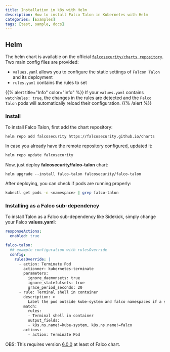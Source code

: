 ```yaml
---
title: Installation in k8s with Helm
description: How to install Falco Talon in Kubernetes with Helm
categories: [Examples]
tags: [test, sample, docs]
---
```


## Helm

The helm chart is available on the official [`falcosecurity/charts repository`](https://github.com/falcosecurity/charts/tree/master/charts/falco-talon).
Two main config files are provided:
* `values.yaml` allows you to configure the static settings of `Falcon Talon` and its deployment
* `rules.yaml` contains the rules to set

{{% alert title="Info" color="info" %}}
If your `values.yaml` contains `watchRules: true`, the changes in the rules are detected and the `Falco Talon` pods will automatically reload their configuration.
{{% /alert %}}

### Install

To install Falco Talon, first add the chart repository:
```shell
helm repo add falcosecurity https://falcosecurity.github.io/charts
```

In case you already have the remote repository configured, updated it:
```bash 
helm repo update falcosecurity
```

Now, just deploy **falcosecurity/falco-talon** chart:

```shell
helm upgrade --install falco-talon falcosecurity/falco-talon
```

After deploying, you can check if pods are running properly:
```bash
kubectl get pods -n <namespace> | grep falco-talon
```

### Installing as a Falco sub-dependency

To install Talon as a Falco sub-dependency like Sidekick, simply change your Falco **values.yaml**:
```yaml
responseActions:
  enabled: true

falco-talon:
  ## example configuration with rulesOverride
  config:
    rulesOverride: |
      - action: Terminate Pod
        actionner: kubernetes:terminate
        parameters:
          ignore_daemonsets: true
          ignore_statefulsets: true
          grace_period_seconds: 20
      - rule: Terminal shell in container
        description: >
          Label the pod outside kube-system and falco namespaces if a shell is started inside
        match:
          rules:
          - Terminal shell in container
          output_fields:
          - k8s.ns.name!=kube-system, k8s.ns.name!=falco
        actions:
          - action: Terminate Pod
```

OBS: This requires version [6.0.0](https://github.com/falcosecurity/charts/blob/falco-6.0.0/charts/falco/Chart.yaml) at least of Falco chart.
